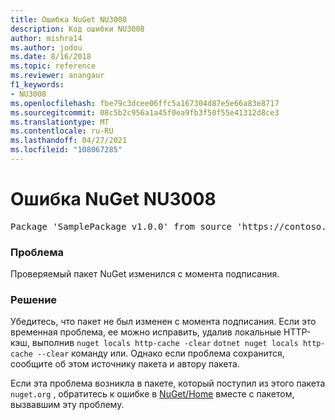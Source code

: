 ```yaml
---
title: Ошибка NuGet NU3008
description: Код ошибки NU3008
author: mishra14
ms.author: jodou
ms.date: 8/16/2018
ms.topic: reference
ms.reviewer: anangaur
f1_keywords:
- NU3008
ms.openlocfilehash: fbe79c3dcee06ffc5a167304d87e5e66a83e8717
ms.sourcegitcommit: 08c5b2c956a1a45f0ea9fb3f50f55e41312d8ce3
ms.translationtype: MT
ms.contentlocale: ru-RU
ms.lasthandoff: 04/27/2021
ms.locfileid: "108067285"
---
```

# <a name="nuget-error-nu3008"></a>Ошибка NuGet NU3008

<pre>Package 'SamplePackage v1.0.0' from source 'https://contoso.com/index.json': The package integrity check failed. The package has changed since it was signed. Try clearing the local http-cache and run nuget operation again.</pre>

### <a name="issue"></a>Проблема

Проверяемый пакет NuGet изменился с момента подписания.

### <a name="solution"></a>Решение

Убедитесь, что пакет не был изменен с момента подписания. Если это временная проблема, ее можно исправить, удалив локальные HTTP-кэш, выполнив `nuget locals http-cache -clear` `dotnet nuget locals http-cache --clear` команду или. Однако если проблема сохранится, сообщите об этом источнику пакета и автору пакета.

Если эта проблема возникла в пакете, который поступил из этого пакета `nuget.org` , обратитесь к ошибке в [NuGet/Home](https://github.com/NuGet/Home/issues) вместе с пакетом, вызвавшим эту проблему.
